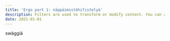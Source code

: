 ```yaml
---
title: 'Ergo part 1: näppäimistöhifistelyä'
description: Filters are used to transform or modify content. You can add Nunjucks specific filters, but you probably want to add a Universal filter instead.
date: 2021-01-01
---
```


swäggiä
